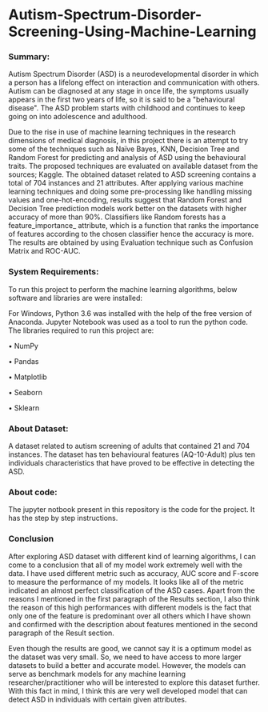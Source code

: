 # Autism-Spectrum-Disorder-Screening-Using-Machine-Learning

### Summary: 

Autism Spectrum Disorder (ASD) is a neurodevelopmental disorder in which a person has a lifelong effect on interaction and communication with others. Autism can be diagnosed at any stage in once life, the symptoms usually appears in the first two years of life, so it is said to be a "behavioural disease". The ASD problem starts with childhood and continues to keep going on into adolescence and adulthood. 

Due to the rise in use of machine learning techniques in the research dimensions of medical diagnosis, in this project there is an attempt to try some of the techniques such as Naïve Bayes, KNN, Decision Tree and Random Forest for predicting and analysis of ASD using the behavioural traits. The proposed techniques are evaluated on available dataset from the sources; Kaggle. The obtained dataset related to ASD screening contains a total of 704 instances and 21 attributes. After applying various machine learning techniques and doing some pre-processing like handling missing values and one-hot-encoding, results suggest that Random Forest and Decision Tree prediction models work better on the datasets with higher accuracy of more than 90%. Classifiers like Random forests has a feature_importance_ attribute, which is a function that ranks the importance of features according to the chosen classifier hence the accuracy is more. The results are obtained by using Evaluation technique such as Confusion Matrix and ROC-AUC.

### System Requirements:

To run this project to perform the machine learning algorithms, below software and libraries are were installed:

For Windows, Python 3.6 was installed with the help of the free version of Anaconda. Jupyter Notebook was used as a tool to run the python code. 
The libraries required to run this project are:

•	NumPy

•	Pandas 

•	Matplotlib

•	Seaborn

•	Sklearn

### About Dataset:

A dataset related to autism screening of adults that contained 21 and 704 instances. 
The dataset has ten behavioural features (AQ-10-Adult) plus ten individuals characteristics that have proved to be effective in detecting the ASD.

### About code:
The jupyter notbook present in this repository is the code for the project. It has the step by step instructions. 

### Conclusion

After exploring ASD dataset with different kind of learning algorithms, I can come to a conclusion that all of my model work extremely well with the data. I have used different metric such as accuracy, AUC score and F-score to measure the performance of my models. It looks like all of the metric indicated an almost perfect classification of the ASD cases. Apart from the reasons I mentioned in the first paragraph of the Results section, I also think the reason of this high performances with different models is the fact that only one of the feature is predominant over all others which I have shown and confirmed with the description about features mentioned in the second paragraph of the Result section.

Even though the results are good, we cannot say it is a optimum model as the dataset was very small. So, we need to have access to more larger datasets to build a better and accurate model. However, the models can serve as benchmark models for any machine learning researcher/practitioner who will be interested to explore this dataset further. With this fact in mind, I think this are very well developed model that can detect ASD in individuals with certain given attributes.

